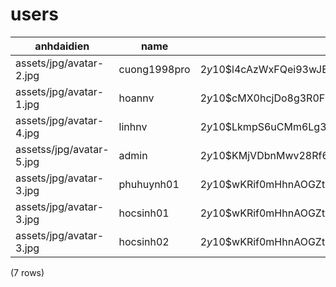 users
=====

|        anhdaidien        |     name     |                           password                           |    vaitro     | trangthai |   |
|--------------------------|--------------|--------------------------------------------------------------|---------------|-----------|---|
| assets/jpg/avatar-2.jpg  | cuong1998pro | $2y$10$l4cAzWxFQei93wJEUm4KMuZGrxwxuPpO285RiLdf6Gm8Aaf7cwj5W | administrator | hoatdong  |   |
| assets/jpg/avatar-1.jpg  | hoannv       | $2y$10$cMX0hcjDo8g3R0F.shZd3.5F9Y3F4e2n4feD2eMuth3NG7FhyWDrW | contact       | hoatdong  |   |
| assets/jpg/avatar-4.jpg  | linhnv       | $2y$10$LkmpS6uCMm6Lg3V2q/6oRu4S1oXofMotTFLENgDg6qzYSd/cY9slq | teacher       | hoatdong  |   |
| assetss/jpg/avatar-5.jpg | admin        | $2y$10$KMjVDbnMwv28Rf6fFnfDluM7z01hX0tRxVgUMGh5fT6fVAzPqpram | administrator | hoatdong  |   |
| assets/jpg/avatar-3.jpg  | phuhuynh01   | $2y$10$wKRif0mHhnAOGZt4Ux1Iq.yyfVFJla5CvmqEXl02XM4FMYj9CYPy6 | student       | hoatdong  |   |
| assets/jpg/avatar-3.jpg  | hocsinh01    | $2y$10$wKRif0mHhnAOGZt4Ux1Iq.yyfVFJla5CvmqEXl02XM4FMYj9CYPy6 | student       | hoatdong  |   |
| assets/jpg/avatar-3.jpg  | hocsinh02    | $2y$10$wKRif0mHhnAOGZt4Ux1Iq.yyfVFJla5CvmqEXl02XM4FMYj9CYPy6 | student       | hoatdong  |   |
(7 rows)

